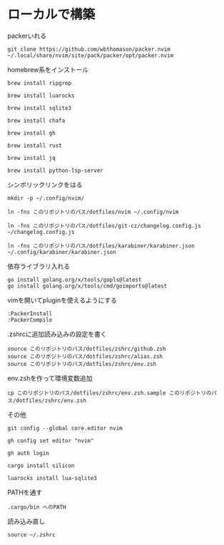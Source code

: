 # ローカルで構築

packerいれる

```
git clone https://github.com/wbthomason/packer.nvim ~/.local/share/nvim/site/pack/packer/opt/packer.nvim
```

homebrew系をインストール

```
brew install ripgrep

brew install luarocks

brew install sqlite3

brew install chafa

brew install gh

brew install rust

brew install jq

brew install python-lsp-server

```


シンボリックリンクをはる

```
mkdir -p ~/.config/nvim/

ln -fns このリポジトリのパス/dotfiles/nvim ~/.config/nvim

ln -fns このリポジトリのパス/dotfiles/git-cz/changelog.config.js ~/changelog.config.js

ln -fns このリポジトリのパス/dotfiles/karabiner/karabiner.json ~/.config/karabiner/karabiner.json
```

依存ライブラリ入れる

```
go install golang.org/x/tools/gopls@latest
go install golang.org/x/tools/cmd/goimports@latest
```

vimを開いてpluginを使えるようにする

```
:PackerInstall
:PackerCompile
```

.zshrcに追加読み込みの設定を書く

```
source このリポジトリのパス/dotfiles/zshrc/github.zsh
source このリポジトリのパス/dotfiles/zshrc/alias.zsh
source このリポジトリのパス/dotfiles/zshrc/env.zsh
```

env.zshを作って環境変数追加

```
cp このリポジトリのパス/dotfiles/zshrc/env.zsh.sample このリポジトリのパス/dotfiles/zshrc/env.zsh 
```

その他

```
git config --global core.editor nvim

gh config set editor "nvim"

gh auth login

cargo install silicon

luarocks install lua-sqlite3
```

PATHを通す
```
.cargo/bin へのPATH
```

読み込み直し

```
source ~/.zshrc
```
